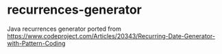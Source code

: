# recurrences-generator
Java recurrences generator ported from  https://www.codeproject.com/Articles/20343/Recurring-Date-Generator-with-Pattern-Coding
